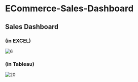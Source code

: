 # ECommerce-Sales-Dashboard

## Sales Dashboard

### (in EXCEL)
![6](https://user-images.githubusercontent.com/73283098/178666774-b719ba57-fc71-4a60-beca-372696e0d4ee.PNG)

### (in Tableau)
![20](https://user-images.githubusercontent.com/73283098/178667013-bb3d4407-2642-425b-b4b1-31d6721c6fab.PNG)
